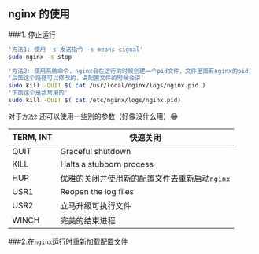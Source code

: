 ## nginx 的使用

###1. 停止运行

```bash
'方法1: 使用 -s 发送指令 -s means signal'
sudo nginx -s stop

'方法2: 使用系统命令，nginx会在运行的时候创建一个pid文件，文件里面有nginx的pid'
'后面这个路径可以修改的，讲配置文件的时候会讲'
sudo kill -QUIT $( cat /usr/local/nginx/logs/nginx.pid )
'下面这个是我常用的'
sudo kill -QUIT $( cat /etc/nginx/logs/nginx.pid)
```

对于`方法2` 还可以使用一些别的参数（好像没什么用）:joy:

| TERM, INT | 快速关闭                                      |
| --------- | --------------------------------------------- |
| QUIT      | Graceful shutdown                             |
| KILL      | Halts a stubborn process                      |
| HUP       | 优雅的关闭并使用新的配置文件去重新启动`nginx` |
| USR1      | Reopen the log files                          |
| USR2      | 立马升级可执行文件                            |
| WINCH     | 完美的结束进程                                |

###2.在`nginx`运行时重新加载配置文件

```bash

```

